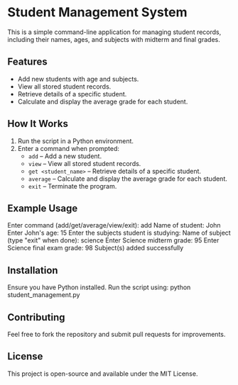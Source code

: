 # Student Management System

This is a simple command-line application for managing student records, including their names, ages, and subjects with midterm and final grades.

## Features

- Add new students with age and subjects.
- View all stored student records.
- Retrieve details of a specific student.
- Calculate and display the average grade for each student.

## How It Works

1. Run the script in a Python environment.
2. Enter a command when prompted:
   - `add` – Add a new student.
   - `view` – View all stored student records.
   - `get <student_name>` – Retrieve details of a specific student.
   - `average` – Calculate and display the average grade for each student.
   - `exit` – Terminate the program.

## Example Usage
Enter command (add/get/average/view/exit): add Name of student: John Enter John's age: 15
Enter the subjects student is studying: Name of subject (type "exit" when done): science Enter Science midterm grade: 95 Enter Science final exam grade: 98
Subject(s) added successfully


## Installation
Ensure you have Python installed. Run the script using:
python student_management.py


## Contributing
Feel free to fork the repository and submit pull requests for improvements.

## License
This project is open-source and available under the MIT License.
